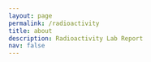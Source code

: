 ```yaml
---
layout: page
permalink: /radioactivity
title: about
description: Radioactivity Lab Report
nav: false
---
```


<meta http-equiv="refresh" content="1; URL=https://github.com/martin-he543/second-year-radioactivity/" />
